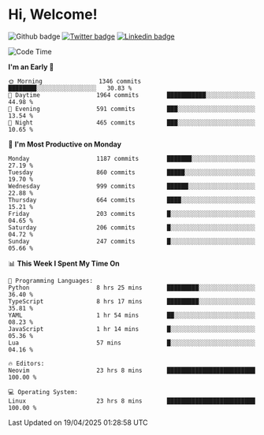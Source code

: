   # Hi, Welcome!
  ![Github badge](https://img.shields.io/github/followers/kraken-afk.svg?style=social&label=Follow&maxAge=2592000)
  [![Twitter badge](https://img.shields.io/badge/-Twitter-00acee?style=flat-square&logo=Twitter&logoColor=white)](https://twitter.com/trshppl)
  [![Linkedin badge](https://img.shields.io/badge/LinkedIn-0077B5?style=flat-square&logo=linkedin&logoColor=white)](https://www.linkedin.com/in/noveanrer)
<!--START_SECTION:waka-->
![Code Time](http://img.shields.io/badge/Code%20Time-882%20hrs%2033%20mins-blue)

**I'm an Early 🐤** 

```text
🌞 Morning                1346 commits        ████████░░░░░░░░░░░░░░░░░   30.83 % 
🌆 Daytime                1964 commits        ███████████░░░░░░░░░░░░░░   44.98 % 
🌃 Evening                591 commits         ███░░░░░░░░░░░░░░░░░░░░░░   13.54 % 
🌙 Night                  465 commits         ███░░░░░░░░░░░░░░░░░░░░░░   10.65 % 
```
📅 **I'm Most Productive on Monday** 

```text
Monday                   1187 commits        ███████░░░░░░░░░░░░░░░░░░   27.19 % 
Tuesday                  860 commits         █████░░░░░░░░░░░░░░░░░░░░   19.70 % 
Wednesday                999 commits         ██████░░░░░░░░░░░░░░░░░░░   22.88 % 
Thursday                 664 commits         ████░░░░░░░░░░░░░░░░░░░░░   15.21 % 
Friday                   203 commits         █░░░░░░░░░░░░░░░░░░░░░░░░   04.65 % 
Saturday                 206 commits         █░░░░░░░░░░░░░░░░░░░░░░░░   04.72 % 
Sunday                   247 commits         █░░░░░░░░░░░░░░░░░░░░░░░░   05.66 % 
```


📊 **This Week I Spent My Time On** 

```text
💬 Programming Languages: 
Python                   8 hrs 25 mins       █████████░░░░░░░░░░░░░░░░   36.40 % 
TypeScript               8 hrs 17 mins       █████████░░░░░░░░░░░░░░░░   35.81 % 
YAML                     1 hr 54 mins        ██░░░░░░░░░░░░░░░░░░░░░░░   08.23 % 
JavaScript               1 hr 14 mins        █░░░░░░░░░░░░░░░░░░░░░░░░   05.36 % 
Lua                      57 mins             █░░░░░░░░░░░░░░░░░░░░░░░░   04.16 % 

🔥 Editors: 
Neovim                   23 hrs 8 mins       █████████████████████████   100.00 % 

💻 Operating System: 
Linux                    23 hrs 8 mins       █████████████████████████   100.00 % 
```


 Last Updated on 19/04/2025 01:28:58 UTC
<!--END_SECTION:waka-->